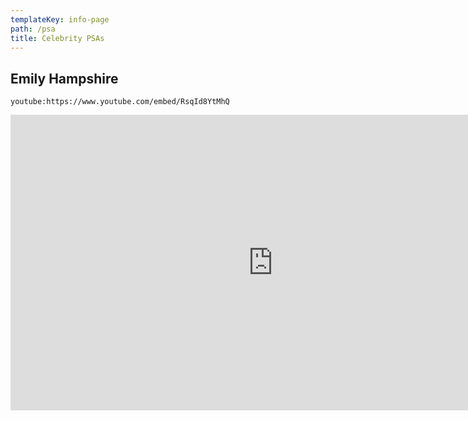 ```yaml
---
templateKey: info-page
path: /psa
title: Celebrity PSAs
---
```


## Emily Hampshire

`youtube:https://www.youtube.com/embed/RsqId8YtMhQ`

<iframe width="840" height="473" src="https://www.youtube.com/embed/RsqId8YtMhQ" frameborder="0" allow="accelerometer; autoplay; encrypted-media; gyroscope; picture-in-picture" allowfullscreen></iframe>
